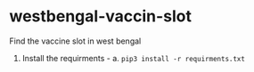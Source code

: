 # westbengal-vaccin-slot
Find the vaccine slot in west bengal

1. Install the requirments - 
a.  `pip3 install -r requirments.txt` 
